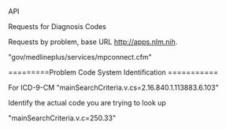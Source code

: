 API

Requests for Diagnosis Codes

Requests by problem, base URL
http://apps.nlm.nih.

"gov/medlineplus/services/mpconnect.cfm"

=========Problem Code System Identification ===========

For ICD-9-CM
"mainSearchCriteria.v.cs=2.16.840.1.113883.6.103"

Identify the actual code you are trying to look up

"mainSearchCriteria.v.c=250.33"
